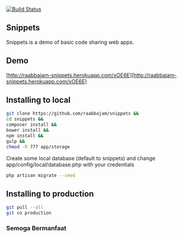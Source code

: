 [![Build Status](https://travis-ci.org/raabbajam/snippets.svg?branch=master)](https://travis-ci.org/raabbajam/snippets)
## Snippets

Snippets is a demo of basic code sharing web apps.

## Demo
[http://raabbajam-snippets.herokuapp.com/xOE6E](http://raabbajam-snippets.herokuapp.com/xOE6E)

## Installing to local

```bash
git clone https://github.com/raabbajam/snippets &&
cd snippets &&
composer install &&
bower install &&
npm install &&
gulp &&
chmod -R 777 app/storage
```
Create some local database (default to snippets) and change app/config/local/database.php with your credentials
```bash
php artisan migrate --seed
```

## Installing to production
```bash
git pull --all
git co production
```

### Semoga Bermanfaat